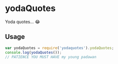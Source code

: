 # yodaQuotes

Yoda quotes... 😂

## Usage
```javascript
var yodaQuotes = require('yodaquotes').yodaQuotes;
console.log(yodaQuotes());
// PATIENCE YOU MUST HAVE my young padawan
```  
